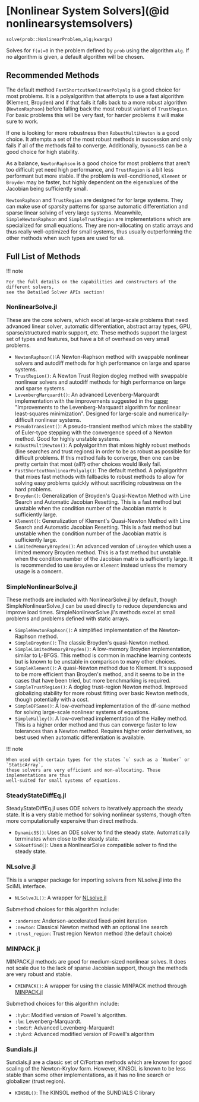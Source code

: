 # [Nonlinear System Solvers](@id nonlinearsystemsolvers)

`solve(prob::NonlinearProblem,alg;kwargs)`

Solves for ``f(u)=0`` in the problem defined by `prob` using the algorithm
`alg`. If no algorithm is given, a default algorithm will be chosen.

## Recommended Methods

The default method `FastShortcutNonlinearPolyalg` is a good choice for most problems. It is
a polyalgorithm that attempts to use a fast algorithm (Klement, Broyden) and if that fails
it falls back to a more robust algorithm (`NewtonRaphson`) before falling back the most
robust variant of `TrustRegion`. For basic problems this will be very fast, for harder
problems it will make sure to work.

If one is looking for more robustness then `RobustMultiNewton` is a good choice. It attempts
a set of the most robust methods in succession and only fails if all of the methods fail to
converge. Additionally, `DynamicSS` can be a good choice for high stability.

As a balance, `NewtonRaphson` is a good choice for most problems that aren't too difficult
yet need high performance, and  `TrustRegion` is a bit less performant but more stable. If
the problem is well-conditioned, `Klement` or `Broyden` may be faster, but highly dependent
on the eigenvalues of the Jacobian being sufficiently small.

`NewtonRaphson` and `TrustRegion` are designed for for large systems. They can make use of
sparsity patterns for sparse automatic differentiation and sparse linear solving of very
large systems. Meanwhile, `SimpleNewtonRaphson` and `SimpleTrustRegion` are implementations
which are specialized for small equations. They are non-allocating on static arrays and thus
really well-optimized for small systems, thus usually outperforming the other methods when
such types are used for `u0`.

## Full List of Methods

!!! note
    
    For the full details on the capabilities and constructors of the different solvers,
    see the Detailed Solver APIs section!

### NonlinearSolve.jl

These are the core solvers, which excel at large-scale problems that need advanced
linear solver, automatic differentiation, abstract array types, GPU,
sparse/structured matrix support, etc. These methods support the largest set of types and
features, but have a bit of overhead on very small problems.

  - `NewtonRaphson()`:A Newton-Raphson method with swappable nonlinear solvers and autodiff
    methods for high performance on large and sparse systems.
  - `TrustRegion()`: A Newton Trust Region dogleg method with swappable nonlinear solvers and
    autodiff methods for high performance on large and sparse systems.
  - `LevenbergMarquardt()`: An advanced Levenberg-Marquardt implementation with the
    improvements suggested in the [paper](https://arxiv.org/abs/1201.5885) "Improvements to
    the Levenberg-Marquardt algorithm for nonlinear least-squares minimization". Designed for
    large-scale and numerically-difficult nonlinear systems.
  - `PseudoTransient()`: A pseudo-transient method which mixes the stability of Euler-type
    stepping with the convergence speed of a Newton method. Good for highly unstable
    systems.
  - `RobustMultiNewton()`: A polyalgorithm that mixes highly robust methods (line searches and
    trust regions) in order to be as robust as possible for difficult problems. If this method
    fails to converge, then one can be pretty certain that most (all?) other choices would
    likely fail.
  - `FastShortcutNonlinearPolyalg()`: The default method. A polyalgorithm that mixes fast methods
    with fallbacks to robust methods to allow for solving easy problems quickly without sacrificing
    robustness on the hard problems.
  - `Broyden()`: Generalization of Broyden's Quasi-Newton Method with Line Search and
    Automatic Jacobian Resetting. This is a fast method but unstable when the condition number of
    the Jacobian matrix is sufficiently large.
  - `Klement()`: Generalization of Klement's Quasi-Newton Method with Line Search and
    Automatic Jacobian Resetting. This is a fast method but unstable when the condition number of
    the Jacobian matrix is sufficiently large.
  - `LimitedMemoryBroyden()`: An advanced version of `LBroyden` which uses a limited memory
    Broyden method. This is a fast method but unstable when the condition number of
    the Jacobian matrix is sufficiently large. It is recommended to use `Broyden` or
    `Klement` instead unless the memory usage is a concern.

### SimpleNonlinearSolve.jl

These methods are included with NonlinearSolve.jl by default, though SimpleNonlinearSolve.jl
can be used directly to reduce dependencies and improve load times. SimpleNonlinearSolve.jl's
methods excel at small problems and problems defined with static arrays.

  - `SimpleNewtonRaphson()`: A simplified implementation of the Newton-Raphson method.
  - `SimpleBroyden()`: The classic Broyden's quasi-Newton method.
  - `SimpleLimitedMemoryBroyden()`: A low-memory Broyden implementation, similar to L-BFGS. This method is
    common in machine learning contexts but is known to be unstable in comparison to many
    other choices.
  - `SimpleKlement()`: A quasi-Newton method due to Klement. It's supposed to be more efficient
    than Broyden's method, and it seems to be in the cases that have been tried, but more
    benchmarking is required.
  - `SimpleTrustRegion()`: A dogleg trust-region Newton method. Improved globalizing stability
    for more robust fitting over basic Newton methods, though potentially with a cost.
  - `SimpleDFSane()`: A low-overhead implementation of the df-sane method for solving
    large-scale nonlinear systems of equations.
  - `SimpleHalley()`: A low-overhead implementation of the Halley method. This is a higher order
    method and thus can converge faster to low tolerances than a Newton method. Requires higher
    order derivatives, so best used when automatic differentiation is available.

!!! note
    
    When used with certain types for the states `u` such as a `Number` or `StaticArray`,
    these solvers are very efficient and non-allocating. These implementations are thus
    well-suited for small systems of equations.

### SteadyStateDiffEq.jl

SteadyStateDiffEq.jl uses ODE solvers to iteratively approach the steady state. It is a
very stable method for solving nonlinear systems, though often more
computationally expensive than direct methods.

  - `DynamicSS()`: Uses an ODE solver to find the steady state. Automatically terminates when
    close to the steady state.
  - `SSRootfind()`: Uses a NonlinearSolve compatible solver to find the steady state.

### NLsolve.jl

This is a wrapper package for importing solvers from NLsolve.jl into the SciML interface.

  - `NLSolveJL()`: A wrapper for [NLsolve.jl](https://github.com/JuliaNLSolvers/NLsolve.jl)

Submethod choices for this algorithm include:

  - `:anderson`: Anderson-accelerated fixed-point iteration
  - `:newton`: Classical Newton method with an optional line search
  - `:trust_region`: Trust region Newton method (the default choice)

### MINPACK.jl

MINPACK.jl methods are good for medium-sized nonlinear solves. It does not scale due to
the lack of sparse Jacobian support, though the methods are very robust and stable.

  - `CMINPACK()`: A wrapper for using the classic MINPACK method through [MINPACK.jl](https://github.com/sglyon/MINPACK.jl)

Submethod choices for this algorithm include:

  - `:hybr`: Modified version of Powell's algorithm.
  - `:lm`: Levenberg-Marquardt.
  - `:lmdif`: Advanced Levenberg-Marquardt
  - `:hybrd`: Advanced modified version of Powell's algorithm

### Sundials.jl

Sundials.jl are a classic set of C/Fortran methods which are known for good scaling of the
Newton-Krylov form. However, KINSOL is known to be less stable than some other
implementations, as it has no line search or globalizer (trust region).

  - `KINSOL()`: The KINSOL method of the SUNDIALS C library
